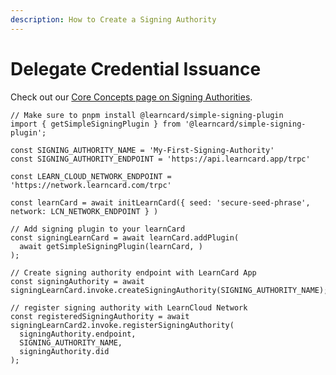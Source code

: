 ```yaml
---
description: How to Create a Signing Authority
---
```


# Delegate Credential Issuance

Check out our [Core Concepts page on Signing Authorities](../../core-concepts/network-and-interactions/signing-authorities.md).

<pre class="language-typescript"><code class="lang-typescript">// Make sure to pnpm install @learncard/simple-signing-plugin
import { getSimpleSigningPlugin } from '@learncard/simple-signing-plugin';

const SIGNING_AUTHORITY_NAME = 'My-First-Signing-Authority'
const SIGNING_AUTHORITY_ENDPOINT = 'https://api.learncard.app/trpc'

const LEARN_CLOUD_NETWORK_ENDPOINT = 'https://network.learncard.com/trpc'

const learnCard = await initLearnCard({ seed: 'secure-seed-phrase', network: LCN_NETWORK_ENDPOINT } )

// Add signing plugin to your learnCard
const signingLearnCard = await learnCard.addPlugin(
  await getSimpleSigningPlugin(learnCard, )
);

// Create signing authority endpoint with LearnCard App
const signingAuthority = await signingLearnCard.invoke.createSigningAuthority(SIGNING_AUTHORITY_NAME);
<strong>
</strong>// register signing authority with LearnCloud Network
const registeredSigningAuthority = await signingLearnCard2.invoke.registerSigningAuthority(
  signingAuthority.endpoint,
  SIGNING_AUTHORITY_NAME,
  signingAuthority.did
);
</code></pre>
